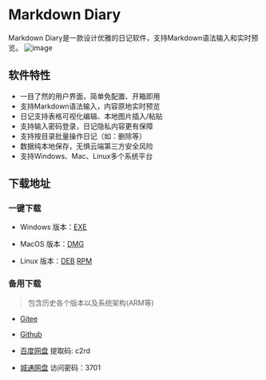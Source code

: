 # Markdown Diary

Markdown Diary是一款设计优雅的日记软件，支持Markdown语法输入和实时预览。
![image](https://github.com/stevobm/md-diary-releases/assets/5198256/159eb128-8782-4287-83d5-ec438b2355c6)

## 软件特性

- 一目了然的用户界面，简单免配置、开箱即用
- 支持Markdown语法输入，内容原地实时预览
- 日记支持表格可视化编辑、本地图片插入/粘贴
- 支持输入密码登录，日记隐私内容更有保障
- 支持按目录批量操作日记（如：删除等）
- 数据纯本地保存，无惧云端第三方安全风险
- 支持Windows、Mac、Linux多个系统平台

## 下载地址

### 一键下载

- Windows 版本：[EXE](https://gitee.com/stevobm/md-diary-release/releases/download/latest/md-diary-0.2.11-setup.exe)

- MacOS 版本：[DMG](https://gitee.com/stevobm/md-diary-release/releases/download/latest/md-diary-0.2.11-x64-mac.dmg)

- Linux 版本：[DEB](https://gitee.com/stevobm/md-diary-release/releases/download/latest/md-diary_0.2.11_amd64.deb) [RPM](https://gitee.com/stevobm/md-diary-release/releases/download/latest/md-diary-0.2.11.x86_64.rpm)

### 备用下载

> 包含历史各个版本以及系统架构(ARM等)

- [Gitee](https://gitee.com/stevobm/md-diary-release/releases/tag/latest)

- [Github](https://github.com/stevobm/md-diary-releases/releases/latest)

- [百度网盘](https://pan.baidu.com/s/1M1OeMXaWnTr8f0_oXtR08Q?pwd=c2rd) 提取码: c2rd

- [城通网盘](https://url43.ctfile.com/d/3173743-57977955-91e7e2?p=3701) 访问密码：3701
